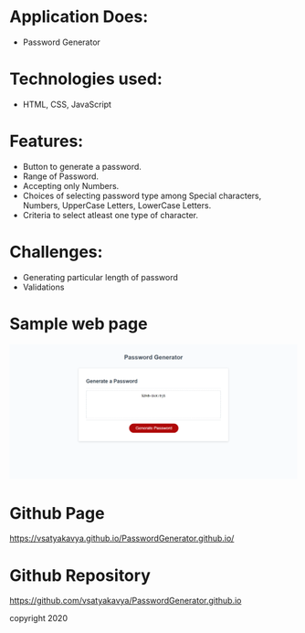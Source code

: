 
# Application Does:
* Password Generator

# Technologies used:
* HTML, CSS, JavaScript

# Features:
* Button to generate a password.
* Range of Password.
* Accepting only Numbers.
* Choices of selecting password type among Special characters, Numbers, UpperCase Letters, LowerCase Letters.
* Criteria to select atleast one type of character.


# Challenges:
* Generating particular length of password
* Validations

# Sample web page
![picture](passwordGenerator.png)

# Github Page 
https://vsatyakavya.github.io/PasswordGenerator.github.io/



# Github Repository
https://github.com/vsatyakavya/PasswordGenerator.github.io

copyright 2020
